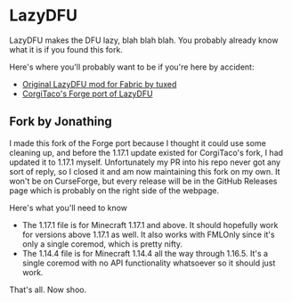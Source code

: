 # LazyDFU

LazyDFU makes the DFU lazy, blah blah blah. You probably already know what it is if you found this fork.

Here's where you'll probably want to be if you're here by accident:

- [Original LazyDFU mod for Fabric by tuxed](https://github.com/astei/lazydfu)
- [CorgiTaco's Forge port of LazyDFU](https://github.com/CorgiTaco/lazydfu)

## Fork by Jonathing

I made this fork of the Forge port because I thought it could use some cleaning up, and before the 1.17.1 update existed for CorgiTaco's fork, I had updated it to 1.17.1 myself. Unfortunately my PR into his repo never got any sort of reply, so I closed it and am now maintaining this fork on my own. It won't be on CurseForge, but every release will be in the GitHub Releases page which is probably on the right side of the webpage.

Here's what you'll need to know

- The 1.17.1 file is for Minecraft 1.17.1 and above. It should hopefully work for versions above 1.17.1 as well. It also works with FMLOnly since it's only a single coremod, which is pretty nifty.
- The 1.14.4 file is for Minecraft 1.14.4 all the way through 1.16.5. It's a single coremod with no API functionality whatsoever so it should just work.

That's all. Now shoo.
